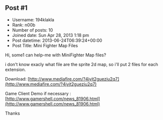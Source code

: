 ## Post #1
- Username: 194klakla
- Rank: n00b
- Number of posts: 10
- Joined date: Sun Apr 28, 2013 1:18 pm
- Post datetime: 2013-06-24T06:39:24+00:00
- Post Title: Mini Fighter Map Files

Hi, some1 can help-me with MiniFighter Map files?

i don't know exacly what file are the sprite 2d map, so i'll put 2 files for each extension.

Download: [http://www.mediafire.com/?4jyjt2gueziu2q7](http://www.mediafire.com/?4jyjt2gueziu2q7)


Game Client Demo if necessary : [http://www.gamershell.com/news_81906.html](http://www.gamershell.com/news_81906.html)

Thanks
